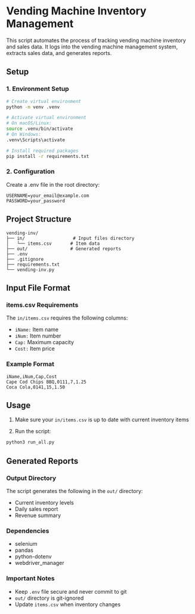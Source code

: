 # Vending Machine Inventory Management

This script automates the process of tracking vending machine inventory and sales data. It logs into the vending machine management system, extracts sales data, and generates reports.

## Setup

### 1. Environment Setup

```bash
# Create virtual environment
python -m venv .venv

# Activate virtual environment
# On macOS/Linux:
source .venv/bin/activate
# On Windows:
.venv\Scripts\activate

# Install required packages
pip install -r requirements.txt
```

### 2. Configuration
Create a .env file in the root directory:

```text
USERNAME=your_email@example.com
PASSWORD=your_password
```

## Project Structure
```text
vending-inv/
├── in/                  # Input files directory
│   └── items.csv       # Item data
├── out/                # Generated reports
├── .env               
├── .gitignore
├── requirements.txt
└── vending-inv.py
```

## Input File Format

### items.csv Requirements

The `in/items.csv` requires the following columns:

- `iName:` Item name
- `iNum:` Item number
- `Cap:` Maximum capacity
- `Cost:` Item price

### Example Format

```csv
iName,iNum,Cap,Cost
Cape Cod Chips BBQ,0111,7,1.25
Coca Cola,0141,15,1.50
```

## Usage
1. Make sure your `in/items.csv` is up to date with current inventory items

2. Run the script:

```bash
python3 run_all.py
```

## Generated Reports

### Output Directory

The script generates the following in the `out/` directory:
- Current inventory levels
- Daily sales report
- Revenue summary

### Dependencies
- selenium
- pandas
- python-dotenv
- webdriver_manager

### Important Notes
- Keep `.env` file secure and never commit to git
- `out/` directory is git-ignored
- Update `items.csv` when inventory changes